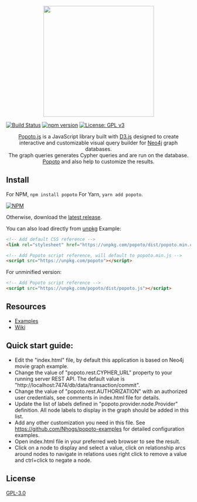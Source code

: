 <p align="center"><a href="https://popotojs.com" target="_blank"><img width="301"src="http://www.popotojs.com/logo.png"></a></p>

[![Build Status](https://travis-ci.org/Nhogs/popoto.svg?branch=master)](https://travis-ci.org/Nhogs/popoto)
[![npm version](https://img.shields.io/npm/v/popoto.svg)](https://www.npmjs.com/package/popoto)
[![License: GPL v3](https://img.shields.io/badge/License-GPL%20v3-blue.svg)](https://www.gnu.org/licenses/gpl-3.0)

<p align="center">
<a href="https://github.com/Nhogs/popoto">Popoto.js<a/> is a JavaScript library built with <a href="https://d3js.org">D3.js</a> designed to create interactive and customizable visual query builder for <a href="https://neo4j.com">Neo4j</a> graph databases.
<br>
The graph queries generates Cypher queries and are run on the database.
<br>
<a href="https://github.com/Nhogs/popoto">Popoto<a/> and also help to customize the results.
</p>

<p align="center"><imgs src="https://raw.githubusercontent.com/wiki/Nhogs/popoto/img/main.png"></p>

## Install
For NPM, `npm install popoto` For Yarn, `yarn add popoto`.

[![NPM](https://nodei.co/npm/popoto.png?compact=true)](https://www.npmjs.com/package/popoto)

Otherwise, download the [latest release](https://github.com/Nhogs/popoto/releases/latest).
 
You can also load directly from [unpkg](https://unpkg.com/popoto/)
Example:
```html
<!-- Add default CSS reference -->
<link rel="stylesheet" href="https://unpkg.com/popoto/dist/popoto.min.css">
```

```html
<!-- Add Popoto script reference, will default to popoto.min.js -->
<script src="https://unpkg.com/popoto"></script>
```

For unminified version:
```html
<!-- Add Popoto script reference -->
<script src="https://unpkg.com/popoto/dist/popoto.js"></script>
```


## Resources
* [Examples](https://github.com/Nhogs/popoto-examples)
* [Wiki](https://github.com/Nhogs/popoto/wiki)

## Quick start guide:
 - Edit the "index.html" file, by default this application is based on Neo4j movie graph example.
 - Change the value of "popoto.rest.CYPHER_URL" property to your running server REST API. The default value is "http://localhost:7474/db/data/transaction/commit".
 - Change the value of "popoto.rest.AUTHORIZATION" with an authorized user credentials, see comments in index.html file for details.
 - Update the list of labels defined in "popoto.provider.node.Provider" definition. All node labels to display in the graph should be added in this list.
 - Add any other customization you need in this file. See https://github.com/Nhogs/popoto-examples for detailed configuration examples.
 - Open index.html file in your preferred web browser to see the result.
 - Click on a node to display and select a value, click on relationship arcs around nodes to navigate in relations uses right click to remove a value and ctrl+click to negate a node.
 
 ## License
[GPL-3.0](https://www.gnu.org/licenses/gpl-3.0)